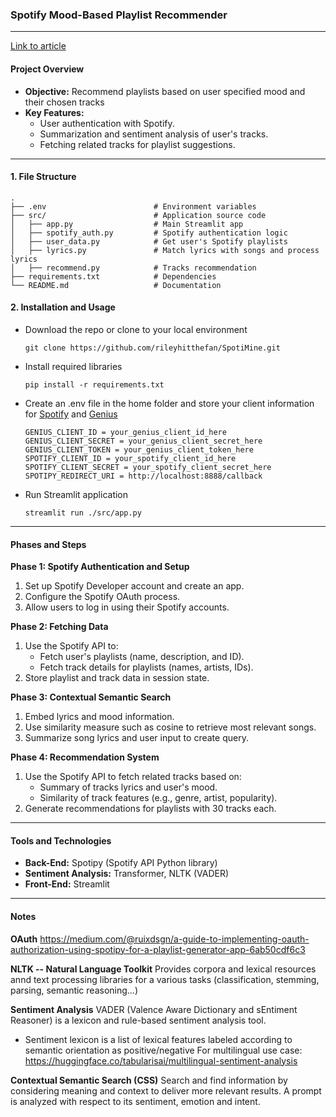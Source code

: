 ### Spotify Mood-Based Playlist Recommender

----

[Link to article](https://emobitsh.notion.site/IwantaPlaylist-NLP-based-music-recommender-178d590d474f80209641c2ab728bd1a4)

#### **Project Overview**
- **Objective:** Recommend playlists based on user specified mood and their chosen tracks 
- **Key Features:**
  - User authentication with Spotify.
  - Summarization and sentiment analysis of user's tracks.
  - Fetching related tracks for playlist suggestions.

----

#### **1. File Structure**
```
.
├── .env                        # Environment variables 
├── src/                        # Application source code
│   ├── app.py                  # Main Streamlit app
│   ├── spotify_auth.py         # Spotify authentication logic
│   ├── user_data.py            # Get user's Spotify playlists
│   ├── lyrics.py               # Match lyrics with songs and process lyrics
│   ├── recommend.py            # Tracks recommendation
├── requirements.txt            # Dependencies
└── README.md                   # Documentation
```

#### **2. Installation and Usage**
- Download the repo or clone to your local environment
   ```
   git clone https://github.com/rileyhitthefan/SpotiMine.git
   ```
- Install required libraries
   ```
   pip install -r requirements.txt
   ```
- Create an .env file in the home folder and store your client information for [Spotify](https://developer.spotify.com/documentation/web-api) and [Genius](https://docs.genius.com/#/getting-started-h1)
   ```
   GENIUS_CLIENT_ID = your_genius_client_id_here
   GENIUS_CLIENT_SECRET = your_genius_client_secret_here
   GENIUS_CLIENT_TOKEN = your_genius_client_token_here
   SPOTIFY_CLIENT_ID = your_spotify_client_id_here
   SPOTIFY_CLIENT_SECRET = your_spotify_client_secret_here
   SPOTIPY_REDIRECT_URI = http://localhost:8888/callback
   ```
- Run Streamlit application
   ```
   streamlit run ./src/app.py
   ```

----

#### **Phases and Steps**

**Phase 1: Spotify Authentication and Setup**
1. Set up Spotify Developer account and create an app.
2. Configure the Spotify OAuth process.
3. Allow users to log in using their Spotify accounts.

**Phase 2: Fetching Data**
1. Use the Spotify API to:
   - Fetch user's playlists (name, description, and ID).
   - Fetch track details for playlists (names, artists, IDs).
2. Store playlist and track data in session state.

**Phase 3: Contextual Semantic Search**
1. Embed lyrics and mood information.
2. Use similarity measure such as cosine to retrieve most relevant songs.
3. Summarize song lyrics and user input to create query.

**Phase 4: Recommendation System**
1. Use the Spotify API to fetch related tracks based on:
   - Summary of tracks lyrics and user's mood.
   - Similarity of track features (e.g., genre, artist, popularity).
2. Generate recommendations for playlists with 30 tracks each.

----

#### **Tools and Technologies**
- **Back-End:** Spotipy (Spotify API Python library)
- **Sentiment Analysis:** Transformer, NLTK (VADER)
- **Front-End:** Streamlit

----

#### Notes

**OAuth**
https://medium.com/@ruixdsgn/a-guide-to-implementing-oauth-authorization-using-spotipy-for-a-playlist-generator-app-6ab50cdf6c3

**NLTK -- Natural Language Toolkit**
Provides corpora and lexical resources annd text processing libraries for a various tasks (classification, stemming, parsing, semantic reasoning...)

**Sentiment Analysis**
VADER (Valence Aware Dictionary and sEntiment Reasoner) is a lexicon and rule-based sentiment analysis tool.
- Sentiment lexicon is a list of lexical features labeled according to semantic orientation as positive/negative
For multilingual use case: https://huggingface.co/tabularisai/multilingual-sentiment-analysis

**Contextual Semantic Search (CSS)**
Search and find information by considering meaning and context to deliver more relevant results. A prompt is analyzed with respect to its sentiment, emotion and intent.
